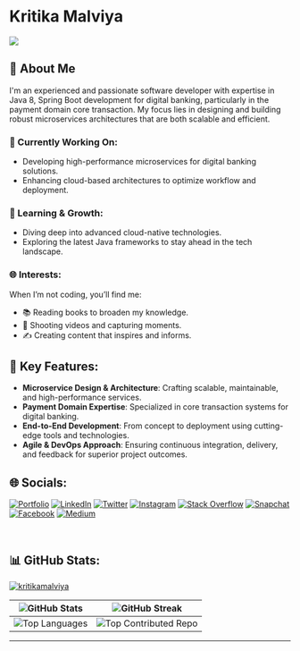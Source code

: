 # Kritika Malviya

[![](https://visitcount.itsvg.in/api?id=kritikamalviya01&icon=0&color=0)](https://visitcount.itsvg.in)

## 🌟 About Me
I'm an experienced and passionate software developer with expertise in Java 8, Spring Boot development for digital banking, particularly in the payment domain core transaction. My focus lies in designing and building robust microservices architectures that are both scalable and efficient.

### 🔭 Currently Working On:
- Developing high-performance microservices for digital banking solutions.
- Enhancing cloud-based architectures to optimize workflow and deployment.

### 🌱 Learning & Growth:
- Diving deep into advanced cloud-native technologies.
- Exploring the latest Java frameworks to stay ahead in the tech landscape.

### 🌐 Interests:
When I’m not coding, you’ll find me:
- 📚 Reading books to broaden my knowledge.
- 🎥 Shooting videos and capturing moments.
- ✍️ Creating content that inspires and informs.

## 💼 Key Features:
- **Microservice Design & Architecture**: Crafting scalable, maintainable, and high-performance services.
- **Payment Domain Expertise**: Specialized in core transaction systems for digital banking.
- **End-to-End Development**: From concept to deployment using cutting-edge tools and technologies.
- **Agile & DevOps Approach**: Ensuring continuous integration, delivery, and feedback for superior project outcomes.

## 🌐 Socials:
[![Portfolio](https://img.shields.io/badge/Portfolio-%23000000.svg?logo=firefox&logoColor=white)](https://kritikamalviya01.github.io/Live/)
[![LinkedIn](https://img.shields.io/badge/LinkedIn-%230077B5.svg?logo=linkedin&logoColor=white)](https://linkedin.com/in/kritika-malviya)
[![Twitter](https://img.shields.io/badge/Twitter-%231DA1F2.svg?logo=Twitter&logoColor=white)](https://twitter.com/MalviyaKritika1) 
[![Instagram](https://img.shields.io/badge/Instagram-%23E4405F.svg?logo=Instagram&logoColor=white)](https://instagram.com/kritikamalviya01)
[![Stack Overflow](https://img.shields.io/badge/-Stackoverflow-FE7A16?logo=stack-overflow&logoColor=white)](https://stackoverflow.com/users/21192975/kritika-malviya)
[![Snapchat](https://img.shields.io/badge/Snapchat-%23FFFC00.svg?logo=snapchat&logoColor=black)](https://www.snapchat.com/add/kritika.m11)
[![Facebook](https://img.shields.io/badge/Facebook-%231877F2.svg?logo=Facebook&logoColor=white)](https://facebook.com/kritika.malviya.1)
[![Medium](https://img.shields.io/badge/Medium-%2312100E.svg?logo=medium&logoColor=white)](https://medium.com/@kritikamalviya01)


<br>

## 📊 GitHub Stats:

<p align="left"> 
  <a href="https://github.com/ryo-ma/github-profile-trophy">
    <img src="https://github-profile-trophy.vercel.app/?username=kritikamalviya01&row=2&rank=S,SSS,SS,AAA,AA,A,B,SECRET&margin-w=15&margin-h=15&theme=darkhub" alt="kritikamalviya" />
  </a> 
</p>

| ![GitHub Stats](https://github-readme-stats.vercel.app/api?username=kritikamalviya01&theme=dark&hide_border=false&include_all_commits=false&count_private=false) | ![GitHub Streak](https://github-readme-streak-stats.herokuapp.com/?user=kritikamalviya01&theme=dark&hide_border=false) |
| --- | --- |
| ![Top Languages](https://github-readme-stats.vercel.app/api/top-langs/?username=kritikamalviya01&theme=dark&hide_border=false&include_all_commits=false&count_private=false&layout=compact&card_width=445) | ![Top Contributed Repo](https://github-contributor-stats.vercel.app/api?username=kritikamalviya01&limit=5&theme=tokyonight&combine_all_yearly_contributions=true) |

---


